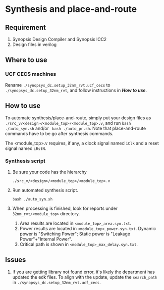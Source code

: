 # Synthesis and place-and-route

## Requirement
1. Synopsis Design Compiler and Synopsis ICC2
2. Design files in verilog

## Where to use
### UCF CECS machines
Rename ```./synopsys_dc.setup_32nm_rvt.ucf_cecs``` to ```./synopsys_dc.setup_32nm_rvt```, and follow instructions in ***How to use***.

## How to use
To automate synthesis/place-and-route, simply put your design files as ```./src_v/<design>/<module_top>/<module_top>.v```, and run ```bash ./auto_syn.sh``` and/or ``` bash ./auto_pr.sh```. Note that place-and-route commands have to be go after synthesis commands.

The <module_top>.v requires, if any, a clock signal named ```iClk``` and a reset signal named ```iRstN```.

### Synthesis script

1. Be sure your code has the hierarchy
   
   ```./src_v/<design>/<module_top>/<module_top>.v```
   
2. Run automated synthesis script.

    ```bash ./auto_syn.sh```
  
3. When processing is finished, look for reports under ```32nm_rvt/<module_top>``` directory.
   
    1. Area results are located in ```<module_top>_area.syn.txt```.
    2. Power results are located in ```<module_top>_power.syn.txt```. Dynamic power is "Switching Power"; Static power is "Leakage Power"+"Internal Power".
    3. Critical path is shown in ```<module_top>_max_delay.syn.txt```.

## Issues
1. If you are getting library not found error, it's likely the department has updated the edk files. To align with the update, update the ```search_path``` in ```./synopsys_dc.setup_32nm_rvt.ucf_cecs```.
